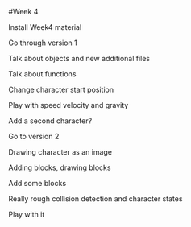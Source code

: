 #Week 4

Install Week4 material

Go through version 1

Talk about objects and new additional files

Talk about functions

Change character start position

Play with speed velocity and gravity

Add a second character?

Go to version 2

Drawing character as an image

Adding blocks, drawing blocks

Add some blocks

Really rough collision detection and character states

Play with it